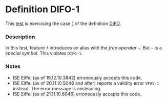 # Definition DIFO-1

This [test](.) is exercising the case [1](../Readme.md) of the definition [DIFO](../../difo/Readme.md).

### Description

In this test, feature `f` introduces an alias with the *free operator* `~`. But `~` is a *special symbol*. This violates `DIFO-1`.

### Notes

* ISE Eiffel (as of 19.12.10.3842) erroneously accepts this code.
* ISE Eiffel (as of 20.11.10.5048 and after) reports a validity error `VFAV-1` instead. The error message is misleading.
* ISE Eiffel (as of 21.11.10.6046) erroneously accepts this code.
